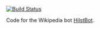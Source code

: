 [![Build Status](https://travis-ci.org/APerson241/APersonBot.svg?branch=master)](https://travis-ci.org/APerson241/APersonBot)

Code for the Wikipedia bot [HilstBot](https://en.wikipedia.org/wiki/User:HilstBot).

